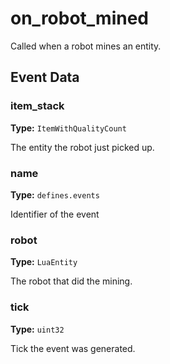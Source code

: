 # on_robot_mined

Called when a robot mines an entity.

## Event Data

### item_stack

**Type:** `ItemWithQualityCount`

The entity the robot just picked up.

### name

**Type:** `defines.events`

Identifier of the event

### robot

**Type:** `LuaEntity`

The robot that did the mining.

### tick

**Type:** `uint32`

Tick the event was generated.

